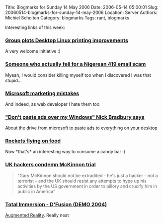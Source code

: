 Title: Blogmarks for Sunday 14 May 2006
Date: 2006-05-14 05:00:01
Slug: 20060514-blogmarks-for-sunday-14-may-2006
Location: Server
Authors: Michiel Scholten
Category: blogmarks
Tags: rant, blogmarks

<p>Interesting links of this week:</p>
<h3><a href="http://www.desktoplinux.com/news/NS8281593260.html">Group plots Desktop Linux printing improvements</a></h3>
<p>A very welcome initiative :)</p>
<h3><a href="http://www.gadgetopia.com/post/5288">Someone who actually fell for a Nigerean 419 email scam</a></h3>
<p>Myeah, I would consider killing myself too when I discovered I was that stupid...</p>
<h3><a href="http://scobleizer.wordpress.com/2006/05/07/microsoft-marketing-mistakes/">Microsoft marketing mistakes</a></h3>
<p>And indeed, as web developer I hate them too</p>
<h3><a href="http://scobleizer.wordpress.com/2006/05/05/dont-paste-ads-over-my-windows-nick-bradbury-says/">"Don’t paste ads over my Windows" Nick Bradbury says</a></h3>
<p>About the drive from microsoft to paste ads to everything on your desktop</p>
<h3><a href="http://www.popsci.com/popsci/how20/600152d7d441b010vgnvcm1000004eecbccdrcrd.html">Rockets flying on food</a></h3>
<p>Now *that's* an interesting way to consume a candy bar :)</p>
<h3><a href="http://news.bbc.co.uk/1/hi/technology/4984132.stm">UK hackers condemn McKinnon trial</a></h3>
<blockquote><p class="quote">"Gary McKinnon should not be extradited - he's just a hacker - not a terrorist - and the UK should resist any attempts to hype up his activities by the US government in order to pillory and crucify him in public in America"</p></blockquote>
<h3><a href="http://video.google.com/videoplay?docid=-3857855347623051125">Total Immersion - D'Fusion (DEMO 2004)</a></h3>
<p><a href="http://en.wikipedia.org/wiki/Augmented_reality">Augmented Reality</a>. Really neat</p>

